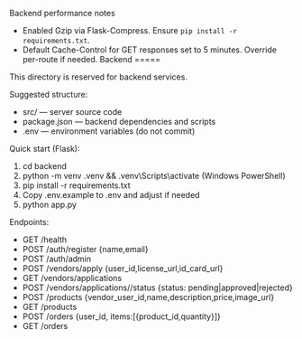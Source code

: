 Backend performance notes

- Enabled Gzip via Flask-Compress. Ensure `pip install -r requirements.txt`.
- Default Cache-Control for GET responses set to 5 minutes. Override per-route if needed.
Backend
=====

This directory is reserved for backend services.

Suggested structure:
- src/ — server source code
- package.json — backend dependencies and scripts
- .env — environment variables (do not commit)

Quick start (Flask):
1) cd backend
2) python -m venv .venv && .venv\Scripts\activate (Windows PowerShell)
3) pip install -r requirements.txt
4) Copy .env.example to .env and adjust if needed
5) python app.py

Endpoints:
- GET /health
- POST /auth/register {name,email}
- POST /auth/admin
- POST /vendors/apply {user_id,license_url,id_card_url}
- GET /vendors/applications
- POST /vendors/applications/<id>/status {status: pending|approved|rejected}
- POST /products {vendor_user_id,name,description,price,image_url}
- GET /products
- POST /orders {user_id, items:[{product_id,quantity}]}
- GET /orders



